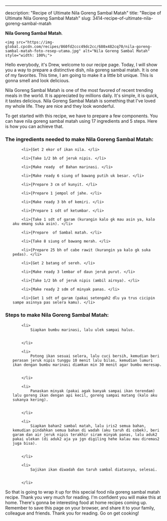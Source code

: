 ---
description: "Recipe of Ultimate Nila Goreng Sambal Matah"
title: "Recipe of Ultimate Nila Goreng Sambal Matah"
slug: 3414-recipe-of-ultimate-nila-goreng-sambal-matah

<p>
	<strong>Nila Goreng Sambal Matah</strong>. 
	
</p>
<p>
	
	<img src="https://img-global.cpcdn.com/recipes/860fd2ccc49dc2cc/680x482cq70/nila-goreng-sambal-matah-foto-resep-utama.jpg" alt="Nila Goreng Sambal Matah" style="width: 100%;">
	
	
</p>
<p>
	Hello everybody, it's Drew, welcome to our recipe page. Today, I will show you a way to prepare a distinctive dish, nila goreng sambal matah. It is one of my favorites. This time, I am going to make it a little bit unique. This is gonna smell and look delicious.
</p>
	
<p>
	
</p>
<p>
	Nila Goreng Sambal Matah is one of the most favored of recent trending meals in the world. It is appreciated by millions daily. It's simple, it is quick, it tastes delicious. Nila Goreng Sambal Matah is something that I've loved my whole life. They are nice and they look wonderful.
</p>

<p>
To get started with this recipe, we have to prepare a few components. You can have nila goreng sambal matah using 17 ingredients and 5 steps. Here is how you can achieve that.
</p>

<h3>The ingredients needed to make Nila Goreng Sambal Matah:</h3>

<ol>
	
		<li>{Get 2 ekor of ikan nila. </li>
	
		<li>{Take 1/2 bh of jeruk nipis. </li>
	
		<li>{Make ready  of Bahan marinasi. </li>
	
		<li>{Make ready 6 siung of bawang putih uk besar. </li>
	
		<li>{Prepare 3 cm of kunyit. </li>
	
		<li>{Prepare 1 jempol of jahe. </li>
	
		<li>{Make ready 3 bh of kemiri. </li>
	
		<li>{Prepare 1 sdt of ketumbar. </li>
	
		<li>{Take 1 sdt of garam (kurangin kalo gk mau asin ya, kalo aku emang suka asin). </li>
	
		<li>{Prepare  of Sambal matah. </li>
	
		<li>{Take 8 siung of bawang merah. </li>
	
		<li>{Prepare 25 bh of cabe rawit (kurangin ya kalo gk suka pedas). </li>
	
		<li>{Get 2 batang of sereh. </li>
	
		<li>{Make ready 3 lembar of daun jeruk purut. </li>
	
		<li>{Take 1/2 bh of jeruk nipis (ambil airnya). </li>
	
		<li>{Make ready 2 sdm of minyak panas. </li>
	
		<li>{Get 1 sdt of garam (pakai setengah2 dlu ya trus cicipin sampe asinnya pas selera kamu). </li>
	
</ol>
<p>
	
</p>

<h3>Steps to make Nila Goreng Sambal Matah:</h3>

<ol>
	
		<li>
			Siapkan bumbu marinasi, lalu ulek sampai halus.
			
			
		</li>
	
		<li>
			Potong ikan sesuai selera, lalu cuci bersih, kemudian beri perasan jeruk nipis tunggu 10 menit lalu bilas, kemudian lumuri ikan dengan bumbu marinasi diamkan min 30 menit agar bumbu meresap.
			
			
		</li>
	
		<li>
			Panaskan minyak (pakai agak banyak sampai ikan terendam) lalu goreng ikan dengan api kecil, goreng sampai matang (kalo aku sukanya kering).
			
			
		</li>
	
		<li>
			Siapkan bahan2 sambal matah, lalu iris2 semua bahan, kemudian pindahkan semua bahan di wadah (aku taruh di cobek), beri garam dan air jeruk nipis terakhir siram minyak panas, lalu aduk2 pakai ulekan (di aduk2 aja ya jgn digiling hehe kalau mau diremas2 juga bisa).
			
			
		</li>
	
		<li>
			Sajikan ikan diwadah dan taruh sambal diatasnya, selesai.
			
			
		</li>
	
</ol>

<p>
	
</p>

<p>
	So that is going to wrap it up for this special food nila goreng sambal matah recipe. Thank you very much for reading. I'm confident you will make this at home. There's gonna be interesting food at home recipes coming up. Remember to save this page on your browser, and share it to your family, colleague and friends. Thank you for reading. Go on get cooking!
</p>
